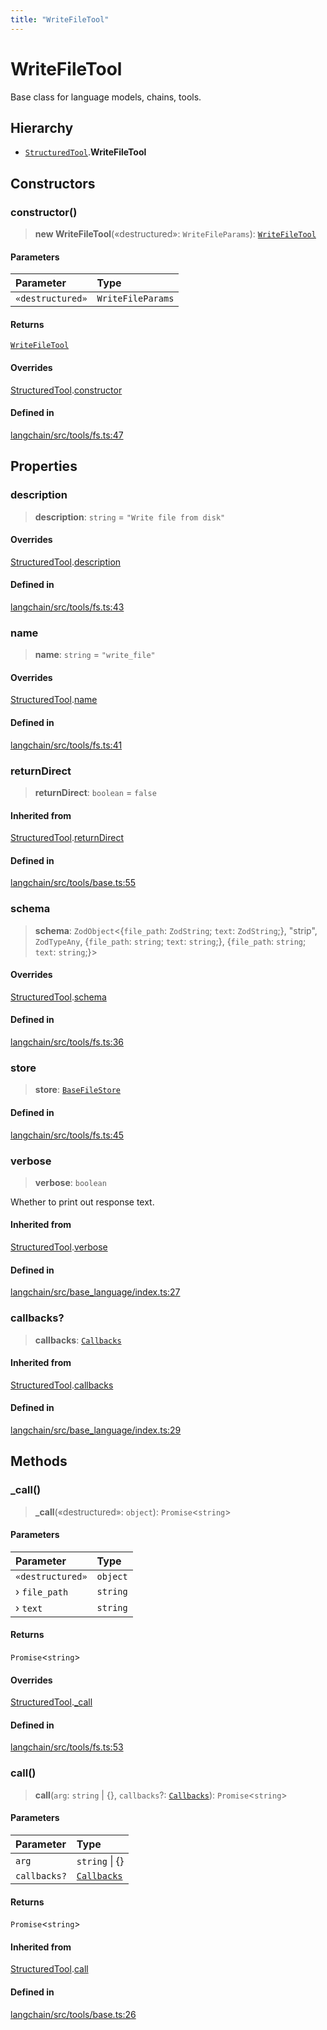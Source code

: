 ```yaml
---
title: "WriteFileTool"
---
```


# WriteFileTool

Base class for language models, chains, tools.

## Hierarchy

- [`StructuredTool`](StructuredTool.md).**WriteFileTool**

## Constructors

### constructor()

> **new WriteFileTool**(«destructured»: `WriteFileParams`): [`WriteFileTool`](WriteFileTool.md)

#### Parameters

| Parameter        | Type              |
| :--------------- | :---------------- |
| `«destructured»` | `WriteFileParams` |

#### Returns

[`WriteFileTool`](WriteFileTool.md)

#### Overrides

[StructuredTool](StructuredTool.md).[constructor](StructuredTool.md#constructor)

#### Defined in

[langchain/src/tools/fs.ts:47](https://github.com/hwchase17/langchainjs/blob/ddf2996/langchain/src/tools/fs.ts#L47)

## Properties

### description

> **description**: `string` = `"Write file from disk"`

#### Overrides

[StructuredTool](StructuredTool.md).[description](StructuredTool.md#description)

#### Defined in

[langchain/src/tools/fs.ts:43](https://github.com/hwchase17/langchainjs/blob/ddf2996/langchain/src/tools/fs.ts#L43)

### name

> **name**: `string` = `"write_file"`

#### Overrides

[StructuredTool](StructuredTool.md).[name](StructuredTool.md#name)

#### Defined in

[langchain/src/tools/fs.ts:41](https://github.com/hwchase17/langchainjs/blob/ddf2996/langchain/src/tools/fs.ts#L41)

### returnDirect

> **returnDirect**: `boolean` = `false`

#### Inherited from

[StructuredTool](StructuredTool.md).[returnDirect](StructuredTool.md#returndirect)

#### Defined in

[langchain/src/tools/base.ts:55](https://github.com/hwchase17/langchainjs/blob/ddf2996/langchain/src/tools/base.ts#L55)

### schema

> **schema**: `ZodObject`<\{`file_path`: `ZodString`;
> `text`: `ZodString`;}, "strip", `ZodTypeAny`, \{`file_path`: `string`;
> `text`: `string`;}, \{`file_path`: `string`;
> `text`: `string`;}\>

#### Overrides

[StructuredTool](StructuredTool.md).[schema](StructuredTool.md#schema)

#### Defined in

[langchain/src/tools/fs.ts:36](https://github.com/hwchase17/langchainjs/blob/ddf2996/langchain/src/tools/fs.ts#L36)

### store

> **store**: [`BaseFileStore`](../../schema/classes/BaseFileStore.md)

#### Defined in

[langchain/src/tools/fs.ts:45](https://github.com/hwchase17/langchainjs/blob/ddf2996/langchain/src/tools/fs.ts#L45)

### verbose

> **verbose**: `boolean`

Whether to print out response text.

#### Inherited from

[StructuredTool](StructuredTool.md).[verbose](StructuredTool.md#verbose)

#### Defined in

[langchain/src/base_language/index.ts:27](https://github.com/hwchase17/langchainjs/blob/ddf2996/langchain/src/base_language/index.ts#L27)

### callbacks?

> **callbacks**: [`Callbacks`](../../callbacks/types/Callbacks.md)

#### Inherited from

[StructuredTool](StructuredTool.md).[callbacks](StructuredTool.md#callbacks)

#### Defined in

[langchain/src/base_language/index.ts:29](https://github.com/hwchase17/langchainjs/blob/ddf2996/langchain/src/base_language/index.ts#L29)

## Methods

### \_call()

> **\_call**(«destructured»: `object`): `Promise`<`string`\>

#### Parameters

| Parameter        | Type     |
| :--------------- | :------- |
| `«destructured»` | `object` |
| › `file_path`    | `string` |
| › `text`         | `string` |

#### Returns

`Promise`<`string`\>

#### Overrides

[StructuredTool](StructuredTool.md).[\_call](StructuredTool.md#_call)

#### Defined in

[langchain/src/tools/fs.ts:53](https://github.com/hwchase17/langchainjs/blob/ddf2996/langchain/src/tools/fs.ts#L53)

### call()

> **call**(`arg`: `string` \| \{}, `callbacks`?: [`Callbacks`](../../callbacks/types/Callbacks.md)): `Promise`<`string`\>

#### Parameters

| Parameter    | Type                                              |
| :----------- | :------------------------------------------------ |
| `arg`        | `string` \| \{}                                   |
| `callbacks?` | [`Callbacks`](../../callbacks/types/Callbacks.md) |

#### Returns

`Promise`<`string`\>

#### Inherited from

[StructuredTool](StructuredTool.md).[call](StructuredTool.md#call)

#### Defined in

[langchain/src/tools/base.ts:26](https://github.com/hwchase17/langchainjs/blob/ddf2996/langchain/src/tools/base.ts#L26)
